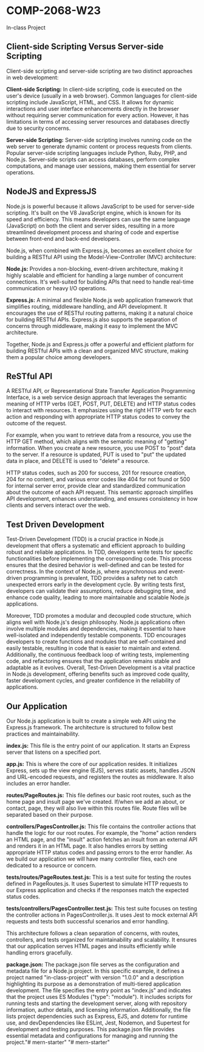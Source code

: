 # COMP-2068-W23
In-class Project

## Client-side Scripting Versus Server-side Scripting
Client-side scripting and server-side scripting are two distinct approaches in web development:

**Client-side Scripting:** In client-side scripting, code is executed on the user's device (usually in a web browser). Common languages for client-side scripting include JavaScript, HTML, and CSS. It allows for dynamic interactions and user interface enhancements directly in the browser without requiring server communication for every action. However, it has limitations in terms of accessing server resources and databases directly due to security concerns.

**Server-side Scripting:** Server-side scripting involves running code on the web server to generate dynamic content or process requests from clients. Popular server-side scripting languages include Python, Ruby, PHP, and Node.js. Server-side scripts can access databases, perform complex computations, and manage user sessions, making them essential for server operations.

## NodeJS and ExpressJS
Node.js is powerful because it allows JavaScript to be used for server-side scripting. It's built on the V8 JavaScript engine, which is known for its speed and efficiency. This means developers can use the same language (JavaScript) on both the client and server sides, resulting in a more streamlined development process and sharing of code and expertise between front-end and back-end developers.

Node.js, when combined with Express.js, becomes an excellent choice for building a RESTful API using the Model-View-Controller (MVC) architecture:

**Node.js:** Provides a non-blocking, event-driven architecture, making it highly scalable and efficient for handling a large number of concurrent connections. It's well-suited for building APIs that need to handle real-time communication or heavy I/O operations.

**Express.js:** A minimal and flexible Node.js web application framework that simplifies routing, middleware handling, and API development. It encourages the use of RESTful routing patterns, making it a natural choice for building RESTful APIs. Express.js also supports the separation of concerns through middleware, making it easy to implement the MVC architecture.

Together, Node.js and Express.js offer a powerful and efficient platform for building RESTful APIs with a clean and organized MVC structure, making them a popular choice among developers.

## ReSTful API
A RESTful API, or Representational State Transfer Application Programming Interface, is a web service design approach that leverages the semantic meaning of HTTP verbs (GET, POST, PUT, DELETE) and HTTP status codes to interact with resources. It emphasizes using the right HTTP verb for each action and responding with appropriate HTTP status codes to convey the outcome of the request.

For example, when you want to retrieve data from a resource, you use the HTTP GET method, which aligns with the semantic meaning of "getting" information. When you create a new resource, you use POST to "post" data to the server. If a resource is updated, PUT is used to "put" the updated data in place, and DELETE is used to "delete" a resource.

HTTP status codes, such as 200 for success, 201 for resource creation, 204 for no content, and various error codes like 404 for not found or 500 for internal server error, provide clear and standardized communication about the outcome of each API request. This semantic approach simplifies API development, enhances understanding, and ensures consistency in how clients and servers interact over the web.

## Test Driven Development
Test-Driven Development (TDD) is a crucial practice in Node.js development that offers a systematic and efficient approach to building robust and reliable applications. In TDD, developers write tests for specific functionalities before implementing the corresponding code. This process ensures that the desired behavior is well-defined and can be tested for correctness. In the context of Node.js, where asynchronous and event-driven programming is prevalent, TDD provides a safety net to catch unexpected errors early in the development cycle. By writing tests first, developers can validate their assumptions, reduce debugging time, and enhance code quality, leading to more maintainable and scalable Node.js applications.

Moreover, TDD promotes a modular and decoupled code structure, which aligns well with Node.js's design philosophy. Node.js applications often involve multiple modules and dependencies, making it essential to have well-isolated and independently testable components. TDD encourages developers to create functions and modules that are self-contained and easily testable, resulting in code that is easier to maintain and extend. Additionally, the continuous feedback loop of writing tests, implementing code, and refactoring ensures that the application remains stable and adaptable as it evolves. Overall, Test-Driven Development is a vital practice in Node.js development, offering benefits such as improved code quality, faster development cycles, and greater confidence in the reliability of applications.

## Our Application
Our Node.js application is built to create a simple web API using the Express.js framework. The architecture is structured to follow best practices and maintainability.

**index.js:** This file is the entry point of our application. It starts an Express server that listens on a specified port.

**app.js:** This is where the core of our application resides. It initializes Express, sets up the view engine (EJS), serves static assets, handles JSON and URL-encoded requests, and registers the routes as middleware. It also includes an error handler.

**routes/PageRoutes.js:** This file defines our basic root routes, such as the home page and insult page we've created. If/when we add an about, or contact, page, they will also live within this routes file. Route files will be separated based on their purpose.

**controllers/PagesController.js:** This file contains the controller actions that handle the logic for our root routes. For example, the "home" action renders an HTML page, and the "insult" action fetches an insult from an external API and renders it in an HTML page. It also handles errors by setting appropriate HTTP status codes and passing errors to the error handler. As we build our application we will have many controller files, each one dedicated to a resource or concern.

**tests/routes/PageRoutes.test.js:** This is a test suite for testing the routes defined in PageRoutes.js. It uses Supertest to simulate HTTP requests to our Express application and checks if the responses match the expected status codes.

**tests/controllers/PagesController.test.js:** This test suite focuses on testing the controller actions in PagesController.js. It uses Jest to mock external API requests and tests both successful scenarios and error handling.

This architecture follows a clean separation of concerns, with routes, controllers, and tests organized for maintainability and scalability. It ensures that our application serves HTML pages and insults efficiently while handling errors gracefully.

**package.json:** The package.json file serves as the configuration and metadata file for a Node.js project. In this specific example, it defines a project named "in-class-project" with version "1.0.0" and a description highlighting its purpose as a demonstration of multi-tiered application development. The file specifies the entry point as "index.js" and indicates that the project uses ES Modules ("type": "module"). It includes scripts for running tests and starting the development server, along with repository information, author details, and licensing information. Additionally, the file lists project dependencies such as Express, EJS, and dotenv for runtime use, and devDependencies like ESLint, Jest, Nodemon, and Supertest for development and testing purposes. This package.json file provides essential metadata and configurations for managing and running the project."# mern-starter" 
"# mern-starter" 

